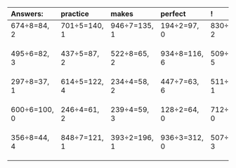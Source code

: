 | Answers: | practice | makes | perfect | ! |
| :--- | :--- | :--- | :--- | :--- |
| 674÷8=84, 2 | 701÷5=140, 1 | 946÷7=135, 1 | 194÷2=97, 0 | 830÷3=276, 2 | 
|   |   |   |   |   | 
|   |   |   |   |   | 
|   |   |   |   |   | 
| 495÷6=82, 3 | 437÷5=87, 2 | 522÷8=65, 2 | 934÷8=116, 6 | 509÷8=63, 5 | 
|   |   |   |   |   | 
|   |   |   |   |   | 
|   |   |   |   |   | 
| 297÷8=37, 1 | 614÷5=122, 4 | 234÷4=58, 2 | 447÷7=63, 6 | 511÷2=255, 1 | 
|   |   |   |   |   | 
|   |   |   |   |   | 
|   |   |   |   |   | 
| 600÷6=100, 0 | 246÷4=61, 2 | 239÷4=59, 3 | 128÷2=64, 0 | 712÷2=356, 0 | 
|   |   |   |   |   | 
|   |   |   |   |   | 
|   |   |   |   |   | 
| 356÷8=44, 4 | 848÷7=121, 1 | 393÷2=196, 1 | 936÷3=312, 0 | 507÷4=126, 3 | 
|   |   |   |   |   | 
|   |   |   |   |   | 
|   |   |   |   |   | 
